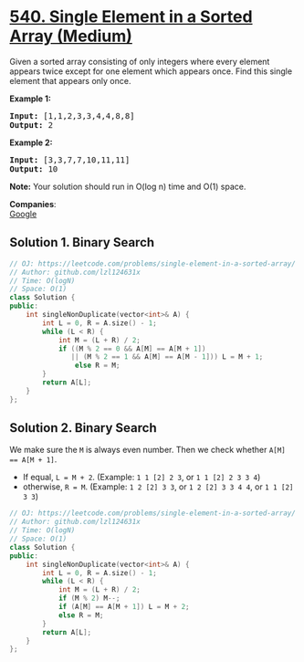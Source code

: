 # [540. Single Element in a Sorted Array (Medium)](https://leetcode.com/problems/single-element-in-a-sorted-array/)

<p>
Given a sorted array consisting of only integers where every element appears twice except for one element which appears once. Find this single element that appears only once. 
</p>

<p><b>Example 1:</b><br>
</p><pre><b>Input:</b> [1,1,2,3,3,4,4,8,8]
<b>Output:</b> 2
</pre>
<p></p>

<p><b>Example 2:</b><br>
</p><pre><b>Input:</b> [3,3,7,7,10,11,11]
<b>Output:</b> 10
</pre>
<p></p>

<p><b>Note:</b>
Your solution should run in O(log n) time and O(1) space.
</p>


**Companies**:  
[Google](https://leetcode.com/company/google)

## Solution 1. Binary Search

```cpp
// OJ: https://leetcode.com/problems/single-element-in-a-sorted-array/
// Author: github.com/lzl124631x
// Time: O(logN)
// Space: O(1)
class Solution {
public:
    int singleNonDuplicate(vector<int>& A) {
        int L = 0, R = A.size() - 1;
        while (L < R) {
            int M = (L + R) / 2;
            if ((M % 2 == 0 && A[M] == A[M + 1])
               || (M % 2 == 1 && A[M] == A[M - 1])) L = M + 1;
                else R = M;
        }
        return A[L];
    }
};
```

## Solution 2. Binary Search

We make sure the `M` is always even number. Then we check whether `A[M] == A[M + 1]`.

* If equal, `L = M + 2`. (Example: `1 1 [2] 2 3`, or `1 1 [2] 2 3 3 4`)
* otherwise, `R = M`. (Example: `1 2 [2] 3 3`, or `1 2 [2] 3 3 4 4`, or `1 1 [2] 3 3`)

```cpp
// OJ: https://leetcode.com/problems/single-element-in-a-sorted-array/
// Author: github.com/lzl124631x
// Time: O(logN)
// Space: O(1)
class Solution {
public:
    int singleNonDuplicate(vector<int>& A) {
        int L = 0, R = A.size() - 1;
        while (L < R) {
            int M = (L + R) / 2;
            if (M % 2) M--;
            if (A[M] == A[M + 1]) L = M + 2;
            else R = M;
        }
        return A[L];
    }
};
```